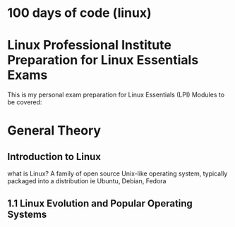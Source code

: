 # 100 days of code (linux)
# Linux Professional Institute Preparation for Linux Essentials Exams
This is my personal exam preparation for Linux Essentials (LPI)
Modules to be covered:
# General Theory
## Introduction to Linux
what is Linux?
A family of open source Unix-like operating system, typically packaged
into a distribution ie Ubuntu, Debian, Fedora
## 1.1 Linux Evolution and Popular Operating Systems
